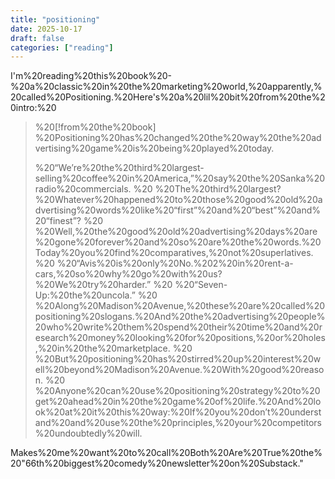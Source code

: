 ```yaml
---
title: "positioning"
date: 2025-10-17
draft: false
categories: ["reading"]
---
```


I'm%20reading%20this%20book%20-%20a%20classic%20in%20the%20marketing%20world,%20apparently,%20called%20Positioning.%20Here's%20a%20lil%20bit%20from%20the%20intro:%20

>%20[!from%20the%20book]
>%20Positioning%20has%20changed%20the%20way%20the%20advertising%20game%20is%20being%20played%20today.
>
>%20“We’re%20the%20third%20largest-selling%20coffee%20in%20America,”%20say%20the%20Sanka%20radio%20commercials.
>%20
>%20The%20third%20largest?%20Whatever%20happened%20to%20those%20good%20old%20advertising%20words%20like%20“first”%20and%20“best”%20and%20“finest”?
>%20
>%20Well,%20the%20good%20old%20advertising%20days%20are%20gone%20forever%20and%20so%20are%20the%20words.%20Today%20you%20find%20comparatives,%20not%20superlatives.
>%20
>%20“Avis%20is%20only%20No.%202%20in%20rent-a-cars,%20so%20why%20go%20with%20us?%20We%20try%20harder.”
>%20
>%20“Seven-Up:%20the%20uncola.”
>%20
>%20Along%20Madison%20Avenue,%20these%20are%20called%20positioning%20slogans.%20And%20the%20advertising%20people%20who%20write%20them%20spend%20their%20time%20and%20research%20money%20looking%20for%20positions,%20or%20holes,%20in%20the%20marketplace.
>%20
>%20But%20positioning%20has%20stirred%20up%20interest%20well%20beyond%20Madison%20Avenue.%20With%20good%20reason.
>%20
>%20Anyone%20can%20use%20positioning%20strategy%20to%20get%20ahead%20in%20the%20game%20of%20life.%20And%20look%20at%20it%20this%20way:%20If%20you%20don’t%20understand%20and%20use%20the%20principles,%20your%20competitors%20undoubtedly%20will.


Makes%20me%20want%20to%20call%20Both%20Are%20True%20the%20"66th%20biggest%20comedy%20newsletter%20on%20Substack."
